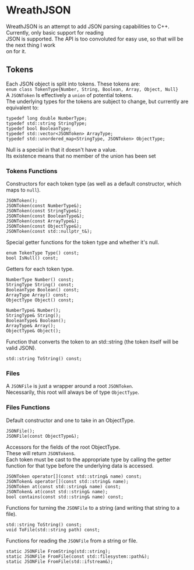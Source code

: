 # WreathJSON

WreathJSON is an attempt to add JSON parsing capabilities to C++. Currently, only basic support for reading\
JSON is supported. The API is too convoluted for easy use, so that will be the next thing I work\
on for it.

## Tokens

Each JSON object is split into tokens. These tokens are:\
```enum class TokenType{Number, String, Boolean, Array, Object, Null}```\
A ```JSONToken``` Is effectively a ```union``` of potential tokens.\
The underlying types for the tokens are subject to change, but currently are equivalent to:
```
typedef long double NumberType;
typedef std::string StringType;
typedef bool BooleanType;
typedef std::vector<JSONToken> ArrayType;
typedef std::unordered_map<StringType, JSONToken> ObjectType;
```
Null is a special in that it doesn't have a value.\
Its existence means that no member of the union has been set

### Tokens Functions

Constructors for each token type (as well as a default constructor, which maps to ```null```).
```
JSONToken();
JSONToken(const NumberType&);
JSONToken(const StringType&);
JSONToken(const BooleanType&);
JSONToken(const ArrayType&);
JSONToken(const ObjectType&);
JSONToken(const std::nullptr_t&);
```
Special getter functions for the token type and whether it's null.
```
enum TokenType Type() const;
bool IsNull() const;
```
Getters for each token type.
```
NumberType Number() const;
StringType String() const;
BooleanType Boolean() const;
ArrayType Array() const;
ObjectType Object() const;

NumberType& Number();
StringType& String();
BooleanType& Boolean();
ArrayType& Array();
ObjectType& Object();
```
Function that converts the token to an std::string (the token itself will be valid JSON).
```
std::string ToString() const;
```

### Files

A ```JSONFile``` is just a wrapper around a root ```JSONToken```.\
Necessarily, this root will always be of type ```ObjectType```.

### Files Functions
Default constructor and one to take in an ObjectType.
```
JSONFile();
JSONFile(const ObjectType&);
```
Accessors for the fields of the root ObjectType.\
These will return ```JSONToken```s.\
Each token must be cast to the appropriate type by calling the getter function for that type before the underlying data is accessed.
```
JSONToken operator[](const std::string& name) const;
JSONToken& operator[](const std::string& name);
JSONToken at(const std::string& name) const;
JSONToken& at(const std::string& name);
bool contains(const std::string& name) const;
```
Functions for turning the ```JSONFile``` to a string (and writing that string to a file).
```
std::string ToString() const;
void ToFile(std::string path) const;
```
Functions for reading the ```JSONFile``` from a string or file.
```
static JSONFile FromString(std::string);
static JSONFile FromFile(const std::filesystem::path&);
static JSONFile FromFile(std::ifstream&);
```
